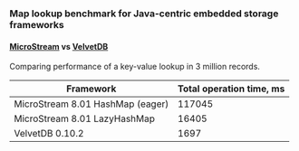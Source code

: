### Map lookup benchmark for Java-centric embedded storage frameworks
#### [MicroStream](https://microstream.one/) vs [VelvetDB](https://github.com/zakgof/velvetdb)

Comparing performance of a key-value lookup in 3 million records.

| Framework  | Total operation time, ms|
| ------------- | ------------- |
| MicroStream 8.01 HashMap (eager)  | 117045  |
| MicroStream 8.01 LazyHashMap  | 16405  |
| VelvetDB 0.10.2 | 1697  |